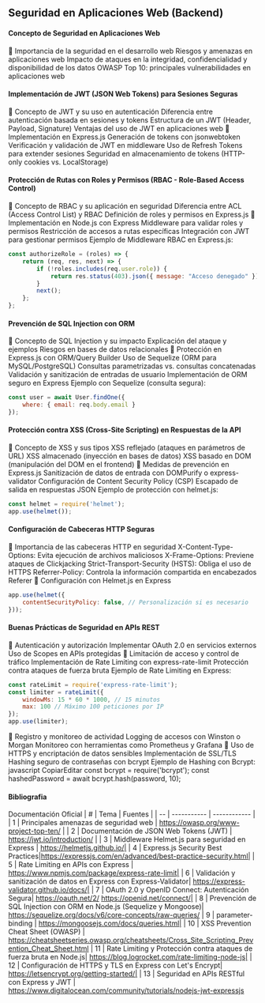 ## Seguridad en Aplicaciones Web (Backend)
#### Concepto de Seguridad en Aplicaciones Web
🔹 Importancia de la seguridad en el desarrollo web
Riesgos y amenazas en aplicaciones web
Impacto de ataques en la integridad, confidencialidad y disponibilidad de los datos
OWASP Top 10: principales vulnerabilidades en aplicaciones web


#### Implementación de JWT (JSON Web Tokens) para Sesiones Seguras
🔹 Concepto de JWT y su uso en autenticación
Diferencia entre autenticación basada en sesiones y tokens
Estructura de un JWT (Header, Payload, Signature)
Ventajas del uso de JWT en aplicaciones web
🔹 Implementación en Express.js
Generación de tokens con jsonwebtoken
Verificación y validación de JWT en middleware
Uso de Refresh Tokens para extender sesiones
Seguridad en almacenamiento de tokens (HTTP-only cookies vs. LocalStorage)

#### Protección de Rutas con Roles y Permisos (RBAC - Role-Based Access Control)
🔹 Concepto de RBAC y su aplicación en seguridad
Diferencia entre ACL (Access Control List) y RBAC
Definición de roles y permisos en Express.js
🔹 Implementación en Node.js con Express
Middleware para validar roles y permisos
Restricción de accesos a rutas específicas
Integración con JWT para gestionar permisos
Ejemplo de Middleware RBAC en Express.js:


```js
const authorizeRole = (roles) => {
    return (req, res, next) => {
        if (!roles.includes(req.user.role)) {
            return res.status(403).json({ message: "Acceso denegado" });
        }
        next();
    };
};
```

#### Prevención de SQL Injection con ORM
🔹 Concepto de SQL Injection y su impacto
Explicación del ataque y ejemplos
Riesgos en bases de datos relacionales
🔹 Protección en Express.js con ORM/Query Builder
Uso de Sequelize (ORM para MySQL/PostgreSQL)
Consultas parametrizadas vs. consultas concatenadas
Validación y sanitización de entradas de usuario
Implementación de ORM seguro en Express
Ejemplo con Sequelize (consulta segura):
```js
const user = await User.findOne({
    where: { email: req.body.email }
});
```

#### Protección contra XSS (Cross-Site Scripting) en Respuestas de la API
🔹 Concepto de XSS y sus tipos
XSS reflejado (ataques en parámetros de URL)
XSS almacenado (inyección en bases de datos)
XSS basado en DOM (manipulación del DOM en el frontend)
🔹 Medidas de prevención en Express.js
Sanitización de datos de entrada con DOMPurify o express-validator
Configuración de Content Security Policy (CSP)
Escapado de salida en respuestas JSON
Ejemplo de protección con helmet.js:

```js
const helmet = require('helmet');
app.use(helmet());
```

#### Configuración de Cabeceras HTTP Seguras
🔹 Importancia de las cabeceras HTTP en seguridad
X-Content-Type-Options: Evita ejecución de archivos maliciosos
X-Frame-Options: Previene ataques de Clickjacking
Strict-Transport-Security (HSTS): Obliga el uso de HTTPS
Referrer-Policy: Controla la información compartida en encabezados Referer
🔹 Configuración con Helmet.js en Express

```js
app.use(helmet({
    contentSecurityPolicy: false, // Personalización si es necesario
}));
```

#### Buenas Prácticas de Seguridad en APIs REST
🔹 Autenticación y autorización
Implementar OAuth 2.0 en servicios externos
Uso de Scopes en APIs protegidas
🔹 Limitación de acceso y control de tráfico
Implementación de Rate Limiting con express-rate-limit
Protección contra ataques de fuerza bruta
Ejemplo de Rate Limiting en Express:

```js
const rateLimit = require('express-rate-limit');
const limiter = rateLimit({
    windowMs: 15 * 60 * 1000, // 15 minutos
    max: 100 // Máximo 100 peticiones por IP
});
app.use(limiter);
```

🔹 Registro y monitoreo de actividad
Logging de accesos con Winston o Morgan
Monitoreo con herramientas como Prometheus y Grafana
🔹 Uso de HTTPS y encriptación de datos sensibles
Implementación de SSL/TLS
Hashing seguro de contraseñas con bcrypt
Ejemplo de Hashing con Bcrypt:
javascript
CopiarEditar
const bcrypt = require('bcrypt');
const hashedPassword = await bcrypt.hash(password, 10);


#### Bibliografia
Documentación Oficial
| # | Tema | Fuentes |
| -- | ----------- | ------------ |
| 1 | Principales amenazas de seguridad web | https://owasp.org/www-project-top-ten/ |
| 2 | Documentación de JSON Web Tokens (JWT) | https://jwt.io/introduction/ |
| 3 | Middleware Helmet.js para seguridad en Express | https://helmetjs.github.io/|
| 4 | Express.js Security Best Practices|https://expressjs.com/en/advanced/best-practice-security.html| 
| 5 | Rate Limiting en APIs con Express | https://www.npmjs.com/package/express-rate-limit|
| 6 | Validación y sanitización de datos en Express con Express-Validator| https://express-validator.github.io/docs/| 
| 7 | OAuth 2.0 y OpenID Connect: Autenticación Segura| https://oauth.net/2/  https://openid.net/connect/| 
| 8 | Prevención de SQL Injection con ORM en Node.js (Sequelize y Mongoose)| https://sequelize.org/docs/v6/core-concepts/raw-queries/
| 9 | parameter-binding | https://mongoosejs.com/docs/queries.html| 
| 10 | XSS Prevention Cheat Sheet (OWASP) | https://cheatsheetseries.owasp.org/cheatsheets/Cross_Site_Scripting_Prevention_Cheat_Sheet.html
| 11 | Rate Limiting y Protección contra ataques de fuerza bruta en Node.js| https://blog.logrocket.com/rate-limiting-node-js| 
| 12 | Configuración de HTTPS y TLS en Express con Let's Encrypt| https://letsencrypt.org/getting-started/| 
| 13 | Seguridad en APIs RESTful con Express y JWT | https://www.digitalocean.com/community/tutorials/nodejs-jwt-expressjs

